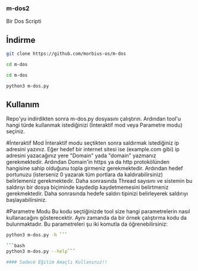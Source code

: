 ### m-dos2

Bir Dos Scripti 

## İndirme 

```bash
git clone https://github.com/morbius-os/m-dos

cd m-dos

cd m-dos

python3 m-dos.py
```

## Kullanım

Repo'yu indirdikten sonra m-dos.py dosyasını çalıştırın. Ardından tool'u hangi türde kullanmak istediğinizi (İnteraktif mod veya Parametre modu) seçiniz.

#İnteraktif Mod
İnteraktif modu seçtikten sonra saldırmak istediğiniz ip adresini yazınız. Eğer hedef bir internet sitesi ise (example.com gibi) ip adresini yazacağınız yere "Domain" yada "domain" yazmanız gerekmektedir. Ardından Domain'in https ya da http protokölünden hangisine sahip olduğunu topla girmeniz gerekmektedir. Ardından hedef portunuzu (isterseniz 0 yazarak tüm portlara da kaldırabilirsiniz) belirlemeniz gerekmektedir. Daha sonrasında Thread sayısını ve sistemin bu saldırıyı bir dosya biçiminde kaydedip kaydetmemesini belirtmeniz gerekmektedir. Daha sonrasında hedefe saldırı tipinizi belirleyerek saldırıyı başlayabilirsiniz.

#Parametre Modu
Bu kodu seçtiğinizde tool size hangi parametrelerin nasıl kullanacağını gösterecektir. Aynı zamanda da bir örnek çalıştırma kodu da bulunmaktadır. Bu parametreleri şu iki komutla da öğrenebilirsiniz:

```bash
python3 m-dos.py -h ```

```bash
python3 m-dos.py --help```

#### Sadece Eğitim Amaçlı Kullanınız!!
